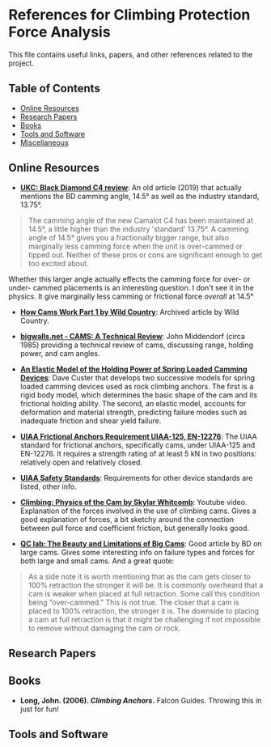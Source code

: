 # References for Climbing Protection Force Analysis

This file contains useful links, papers, and other references related to the project.

## Table of Contents
- [Online Resources](#online-resources)
- [Research Papers](#research-papers)
- [Books](#books)
- [Tools and Software](#tools-and-software)
- [Miscellaneous](#miscellaneous)

## Online Resources
- **[UKC: Black Diamond C4 review](https://www.ukclimbing.com/gear/climbing/protection/black_diamond_camalot_c4-12331)**: An old article (2019) that actually mentions the BD camming angle, 14.5° as well as the industry standard, 13.75°. 
>The camming angle of the new Camalot C4 has been maintained at 14.5°, a little higher than the industry 'standard' 13.75°. A camming angle of 14.5° gives you a fractionally bigger range, but also marginally less camming force when the unit is over-cammed or tipped out. Neither of these pros or cons are significant enough to get too excited about.

Whether this larger angle actually effects the camming force for over- or under- cammed placements is an interesting question. I don't see it in the physics. It give marginally less camming or frictional force *overall* at 14.5°

- **[How Cams Work Part 1 by Wild Country](https://web.archive.org/web/20070629123443/http://www.wildcountry.co.uk/HintsandTips/UnderstandingCams/General/)**: Archived article by Wild Country.

- **[bigwalls.net - CAMS: A Technical Review](https://www.bigwalls.net/climb/camf/#:~:text=Range%20and%20holding%20power%20are,cam%20angles%20near%2014.5%20degrees.)**: John Middendorf (circa 1985) providing a technical review of cams, discussing range, holding power, and cam angles.

- **[An Elastic Model of the Holding Power of Spring Loaded Camming Devices](https://web.mit.edu/custer/www/rocking/cams/cams.body.html#:~:text=Figure%204%20shows%20the%20forces,rock%20surface%20drops%20below%20tan)**: Dave Custer that develops two successive models for spring loaded camming devices used as rock climbing anchors. The first is a rigid body model, which determines the basic shape of the cam and its frictional holding ability. The second, an elastic model, accounts for deformation and material strength, predicting failure modes such as inadequate friction and shear yield failure. 

- **[UIAA Frictional Anchors Requirement UIAA-125, EN-12276](https://www.theuiaa.org/documents/safety-standards/Pictorial_UIAA125%20Frictional%20Anchors.pdf)**: The UIAA standard for frictional anchors, specifically cams, under UIAA-125 and EN-12276. It requires a strength rating of at least 5 kN in two positions: relatively open and relatively closed. 
- **[UIAA Safety Standards](https://www.theuiaa.org/safety-standards/)**: Requirements for other device standards are listed, other info.

- **[Climbing: Physics of the Cam by Skylar Whitcomb](https://youtu.be/N74jOXh2iwI?si=w13iUa4vwjB3WW5a&t=179)**: Youtube video. Explanation of the forces involved in the use of climbing cams. Gives a good explanation of forces, a bit sketchy around the connection between pull force and coefficient friction, but generally looks good.

- **[QC lab: The Beauty and Limitations of Big Cams](https://www.blackdiamondequipment.com/en_US/stories/experience-story-qc-lab-big-cams/)**: Good article by BD on large cams. Gives some interesting info on failure types and forces for both large and small cams. And a great quote:
> As a side note it is worth mentioning that as the cam gets closer to 100% retraction the stronger it will be. It is commonly overheard that a cam is weaker when placed at full retraction. Some call this condition being “over-cammed.”  This is not true. The closer that a cam is placed to 100% retraction, the stronger it is. The downside to placing a cam at full retraction is that it might be challenging if not impossible to remove without damaging the cam or rock.

## Research Papers

## Books
- **Long, John. (2006). *Climbing Anchors*.** Falcon Guides. Throwing this in just for fun!
  
## Tools and Software


